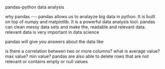 pandas-python data analysis 

why pandas ---
pandas allows us to analayze big data in python. 
It is built on top of numpy and matplotlib.
It is a powerful data analysis tool.
pandas can clean messy data sets and make the, readable and relevant data. 
relevant data is very important in data science 


pandas will give you answers about the data like 

is there a correlation between two or more columns?
what is average value?
max value?
min value?
pandas are also able to delete rows that are not relevant or contains empty or null values